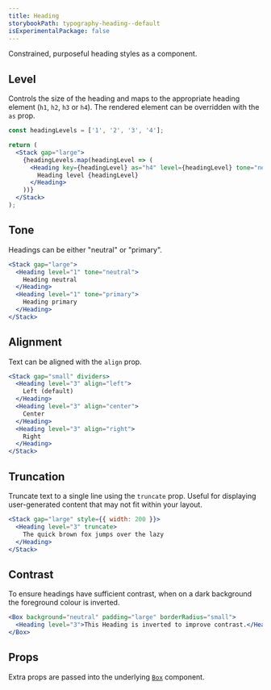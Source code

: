 ```yaml
---
title: Heading
storybookPath: typography-heading--default
isExperimentalPackage: false
---
```


Constrained, purposeful heading styles as a component.

## Level

Controls the size of the heading and maps to the appropriate heading element
(`h1`, `h2`, `h3` or `h4`). The rendered element can be overridden with the `as`
prop.

```jsx live
const headingLevels = ['1', '2', '3', '4'];

return (
  <Stack gap="large">
    {headingLevels.map(headingLevel => (
      <Heading key={headingLevel} as="h4" level={headingLevel} tone="neutral">
        Heading level {headingLevel}
      </Heading>
    ))}
  </Stack>
);
```

## Tone

Headings can be either "neutral" or "primary".

```jsx live
<Stack gap="large">
  <Heading level="1" tone="neutral">
    Heading neutral
  </Heading>
  <Heading level="1" tone="primary">
    Heading primary
  </Heading>
</Stack>
```

## Alignment

Text can be aligned with the `align` prop.

```jsx live
<Stack gap="small" dividers>
  <Heading level="3" align="left">
    Left (default)
  </Heading>
  <Heading level="3" align="center">
    Center
  </Heading>
  <Heading level="3" align="right">
    Right
  </Heading>
</Stack>
```

## Truncation

Truncate text to a single line using the `truncate` prop. Useful for displaying
user-generated content that may not fit within your layout.

```jsx live
<Stack gap="large" style={{ width: 200 }}>
  <Heading level="3" truncate>
    The quick brown fox jumps over the lazy
  </Heading>
</Stack>
```

## Contrast

To ensure headings have sufficient contrast, when on a dark background the
foreground colour is inverted.

```jsx live
<Box background="neutral" padding="large" borderRadius="small">
  <Heading level="3">This Heading is inverted to improve contrast.</Heading>
</Box>
```

## Props

<PropsTable displayName="Heading" />

Extra props are passed into the underlying [`Box`](/package/box) component.
